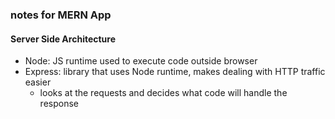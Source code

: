 ### notes for MERN App

#### Server Side Architecture
* Node: JS runtime used to execute code outside browser
* Express: library that uses Node runtime, makes dealing with HTTP traffic easier
  * looks at the requests and decides what code will handle the response
  

